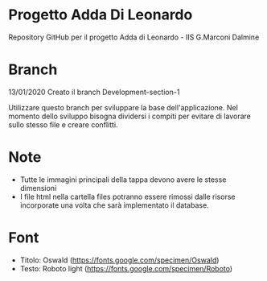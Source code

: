 # Progetto Adda Di Leonardo
Repository GitHub per il progetto Adda di Leonardo - IIS G.Marconi Dalmine

# Branch
13/01/2020 Creato il branch Development-section-1 

Utilizzare questo branch per sviluppare la base dell'applicazione. Nel momento dello sviluppo bisogna dividersi i compiti per evitare di lavorare sullo stesso file e creare conflitti. 

# Note
- Tutte le immagini principali della tappa devono avere le stesse dimensioni
- I file html nella cartella files potranno essere rimossi dalle risorse incorporate una volta che sarà implementato il database.

# Font
- Titolo: Oswald (https://fonts.google.com/specimen/Oswald)
- Testo: Roboto light (https://fonts.google.com/specimen/Roboto)
